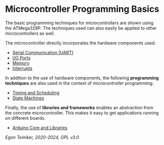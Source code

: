 # Microcontroller Programming Basics

The basic programming techniques for microcontrollers are shown using 
the ATMega328P. The techniques used can also easily be applied to 
other microcontrollers as well.

The microcontroller directly incorporates the hardware components used:

* [Serial Communication (UART)](serial/)
* [I/O Ports](io-ports/)
* [Memory](memory/)
* [Interrupts](interrupts/)

In addition to the use of hardware components, the following 
**programming techniques** are also used in the context of microcontroller 
programming:

* [Timing and Scheduling](timing/)
* [State Machines](state-machines/)

Finally, the use of **libraries and frameworks** enables an abstraction 
from the concrete microcontroller. This makes it easy to get applications 
running on different boards.

* [Arduino Core and Libraries](libraries/)


*Egon Teiniker, 2020-2024, GPL v3.0* 
